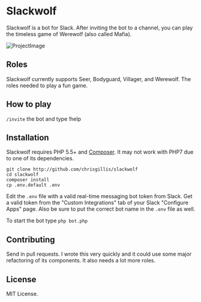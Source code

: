 # Slackwolf
Slackwolf is a bot for Slack. After inviting the bot to a channel, you can play the timeless game of Werewolf (also called Mafia).

![ProjectImage](http://i.imgur.com/0Kwd8oe.png)

## Roles
Slackwolf currently supports Seer, Bodyguard, Villager, and Werewolf. The roles needed to play a fun game.

## How to play
`/invite` the bot and type !help

## Installation
Slackwolf requires PHP 5.5+ and [Composer](https://getcomposer.org/). It may not work with PHP7 due to one of its dependencies.

```
git clone http://github.com/chrisgillis/slackwolf
cd slackwolf
composer install
cp .env.default .env
```

Edit the `.env` file with a valid real-time messaging bot token from Slack. Get a valid token from the "Custom Integrations" tab of your Slack "Configure Apps" page. Also be sure to put the correct bot name in the `.env` file as well.

To start the bot type `php bot.php`

## Contributing

Send in pull requests. I wrote this very quickly and it could use some major refactoring of its components. It also needs a lot more roles.

## License

MIT License.
